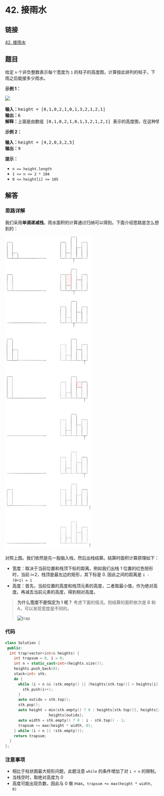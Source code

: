 # 42. 接雨水

## 链接

[42. 接雨水](https://leetcode.cn/problems/trapping-rain-water/description/)

## 题目

给定 `n` 个非负整数表示每个宽度为 `1` 的柱子的高度图，计算按此排列的柱子，下雨之后能接多少雨水。

**示例 1：**

![](https://assets.leetcode-cn.com/aliyun-lc-upload/uploads/2018/10/22/rainwatertrap.png)

<pre><strong>输入：</strong>height = [0,1,0,2,1,0,1,3,2,1,2,1]
<strong>输出：</strong>6
<strong>解释：</strong>上面是由数组 [0,1,0,2,1,0,1,3,2,1,2,1] 表示的高度图，在这种情况下，可以接 6 个单位的雨水（蓝色部分表示雨水）。
</pre>

**示例 2：**

<pre><strong>输入：</strong>height = [4,2,0,3,2,5]
<strong>输出：</strong>9
</pre>

**提示：**

* `n == height.length`
* `1 <= n <= 2 * 104`
* `0 <= height[i] <= 105`

## 解答

### 思路详解

我们采用**单调递减栈**。雨水面积的计算通过归纳可以得到。下面介绍思路是怎么想到的：

![decrease-stack-Page-1.drawio](https://raw.githubusercontent.com/pluveto/0images/master/2022/08/upgit_20220807_1659856454.svg)  

对照上图。我们依然是先一股脑入栈，然后出栈结算。结算时面积计算原理如下：

* 宽度：取决于当前位置和栈顶下标的距离。例如我们出栈 1 位置的红色矩形时，当前 i=2，栈顶是最左边的矩形，其下标是 0. 因此之间的距离是 `i - (0+1) = 1`
* 高度：首先，当前位置的高度和栈顶元素的高度，二者取最小值，作为绝对高度。再减去当前元素的高度，得到相对高度。

> **为什么宽度不是恒定为 1 呢？**
> 考虑下面的情况。则结算的面积依次是 B 和 A，可以发现宽度是不同的。
>
> ![trap](/home/pluveto/Documents/drawio/trap.svg)

### 代码

```cpp
class Solution {
 public:
  int trap(vector<int>& heights) {
    int trapsum = 0, i = 0;
    int n = static_cast<int>(heights.size());
    heights.push_back(0);
    stack<int> stk;
    do {
      while (i < n && (stk.empty() || (heights[stk.top()] > heights[i]))) {
        stk.push(i++);
      }
      auto outidx = stk.top();
      stk.pop();
      auto height = min(stk.empty() ? 0 : heights[stk.top()], heights[i]) -
                    heights[outidx];
      auto width = stk.empty() ? 0 : i - stk.top() - 1;
      trapsum += max(height * width, 0);
    } while (i < n || !stk.empty());
    return trapsum;
  }
};
```

### 注意事项

* 相比于柱状图最大矩形问题，此题注意 `while` 的条件增加了对 `i < n` 的限制。
* 当栈空时，取绝对高度为 0
* 高度可能出现负数，因此与 0 做 max。`trapsum += max(height * width, 0)`

